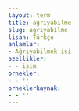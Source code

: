 ```yaml
---
layout: term
title: ağrıyabilme
slug: agriyabilme
lisan: Türkçe
anlamlar:
- Ağrıyabilmek işi
ozellikler:
- - isim
ornekler:
- - ''
orneklerkaynak:
- - ''
---
```

